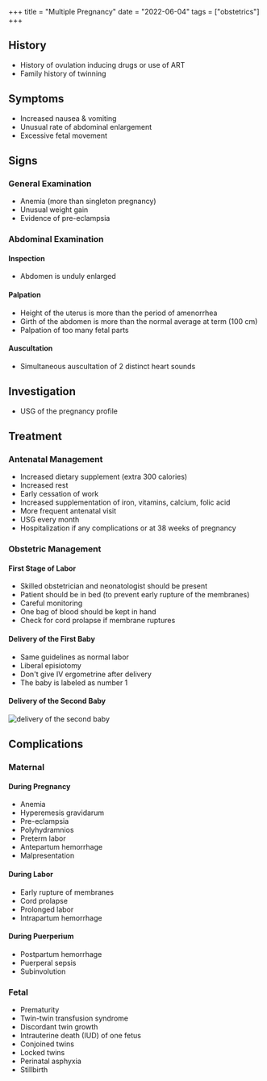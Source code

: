 +++
title = "Multiple Pregnancy"
date = "2022-06-04"
tags = ["obstetrics"]
+++

## History
- History of ovulation inducing drugs or use of ART
- Family history of twinning

## Symptoms
- Increased nausea & vomiting
- Unusual rate of abdominal enlargement
- Excessive fetal movement

## Signs

### General Examination
- Anemia (more than singleton pregnancy)
- Unusual weight gain
- Evidence of pre-eclampsia

### Abdominal Examination

#### Inspection
- Abdomen is unduly enlarged

#### Palpation
- Height of the uterus is more than the period of amenorrhea
- Girth of the abdomen is more than the normal average at term (100 cm)
- Palpation of too many fetal parts

#### Auscultation
- Simultaneous auscultation of 2 distinct heart sounds

## Investigation
- USG of the pregnancy profile

## Treatment

### Antenatal Management
- Increased dietary supplement (extra 300 calories)
- Increased rest 
- Early cessation of work
- Increased supplementation of iron, vitamins, calcium, folic acid
- More frequent antenatal visit
- USG every month
- Hospitalization if any complications or at 38 weeks of pregnancy

### Obstetric Management

#### First Stage of Labor
- Skilled obstetrician and neonatologist should be present
- Patient should be in bed (to prevent early rupture of the membranes)
- Careful monitoring
- One bag of blood should be kept in hand
- Check for cord prolapse if membrane ruptures

#### Delivery of the First Baby
- Same guidelines as normal labor
- Liberal episiotomy
- Don't give IV ergometrine after delivery
- The baby is labeled as number 1

#### Delivery of the Second Baby
![delivery of the second baby](/medical/twin-delivery-of-second-baby.png)

## Complications

### Maternal

#### During Pregnancy
- Anemia
- Hyperemesis gravidarum
- Pre-eclampsia
- Polyhydramnios
- Preterm labor
- Antepartum hemorrhage
- Malpresentation

#### During Labor
- Early rupture of membranes
- Cord prolapse
- Prolonged labor
- Intrapartum hemorrhage

#### During Puerperium
- Postpartum hemorrhage
- Puerperal sepsis
- Subinvolution

### Fetal
- Prematurity
- Twin-twin transfusion syndrome
- Discordant twin growth
- Intrauterine death (IUD) of one fetus
- Conjoined twins
- Locked twins
- Perinatal asphyxia
- Stillbirth
